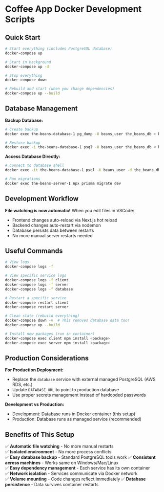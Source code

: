 # Coffee App Docker Development Scripts

## Quick Start
```bash
# Start everything (includes PostgreSQL database)
docker-compose up

# Start in background  
docker-compose up -d

# Stop everything
docker-compose down

# Rebuild and start (when you change dependencies)
docker-compose up --build
```

## Database Management

**Backup Database:**
```bash
# Create backup
docker exec the-beans-database-1 pg_dump -U beans_user the_beans_db > backup.sql

# Restore backup
docker exec -i the-beans-database-1 psql -U beans_user the_beans_db < backup.sql
```

**Access Database Directly:**
```bash
# Connect to database shell
docker exec -it the-beans-database-1 psql -U beans_user -d the_beans_db

# Run migrations
docker exec the-beans-server-1 npx prisma migrate dev
```

## Development Workflow

**File watching is now automatic!** When you edit files in VSCode:
- Frontend changes auto-reload via Next.js hot reload
- Backend changes auto-restart via nodemon
- Database persists data between restarts
- No more manual server restarts needed

## Useful Commands

```bash
# View logs
docker-compose logs -f

# View specific service logs
docker-compose logs -f client
docker-compose logs -f server
docker-compose logs -f database

# Restart a specific service
docker-compose restart client
docker-compose restart server

# Clean slate (rebuild everything)
docker-compose down -v  # This removes database data too!
docker-compose up --build

# Install new packages (run in container)
docker-compose exec client npm install <package>
docker-compose exec server npm install <package>
```

## Production Considerations

**For Production Deployment:**
- Replace the `database` service with external managed PostgreSQL (AWS RDS, etc.)
- Update `DATABASE_URL` to point to production database
- Use proper secrets management instead of hardcoded passwords

**Development vs Production:**
- Development: Database runs in Docker container (this setup)
- Production: Database runs as managed service (recommended)

## Benefits of This Setup

✅ **Automatic file watching** - No more manual restarts  
✅ **Isolated environment** - No more process conflicts  
✅ **Easy database backup** - Standard PostgreSQL tools work
✅ **Consistent across machines** - Works same on Windows/Mac/Linux  
✅ **Easy dependency management** - Each service has its own container  
✅ **Network isolation** - Services communicate via Docker network  
✅ **Volume mounting** - Code changes reflect immediately
✅ **Database persistence** - Data survives container restarts
